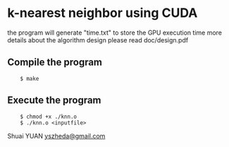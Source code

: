 # k-nearest neighbor using CUDA

the program will generate "time.txt" to store the GPU execution time
more details about the algorithm design please read doc/design.pdf

## Compile the program
```shell
	$ make
```
## Execute the program
```shell
	$ chmod +x ./knn.o
	$ ./knn.o <inputfile>
```

Shuai YUAN <yszheda@gmail.com>
